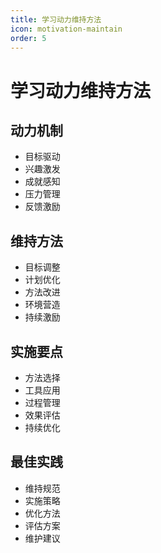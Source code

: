 ```yaml
---
title: 学习动力维持方法
icon: motivation-maintain
order: 5
---
```


# 学习动力维持方法

## 动力机制
- 目标驱动
- 兴趣激发
- 成就感知
- 压力管理
- 反馈激励

## 维持方法
- 目标调整
- 计划优化
- 方法改进
- 环境营造
- 持续激励

## 实施要点
- 方法选择
- 工具应用
- 过程管理
- 效果评估
- 持续优化

## 最佳实践
- 维持规范
- 实施策略
- 优化方法
- 评估方案
- 维护建议
